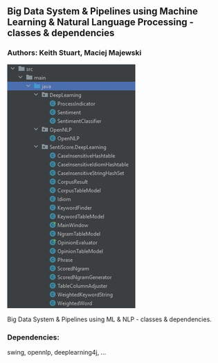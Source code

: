 ## Big Data System & Pipelines using Machine Learning & Natural Language Processing - classes & dependencies 

### Authors: Keith Stuart, Maciej Majewski

![classes&dependencies](classes.jpg)

Big Data System & Pipelines using ML & NLP - classes & dependencies.

### Dependencies:
swing, opennlp, deeplearning4j, ...


